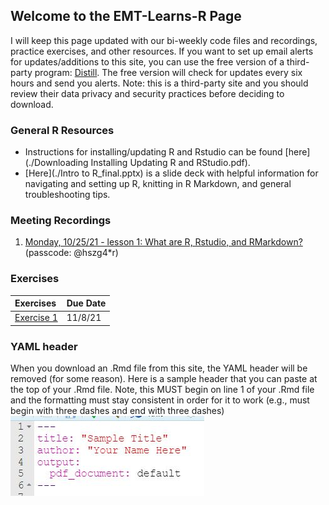 ## Welcome to the EMT-Learns-R Page
I will keep this page updated with our bi-weekly code files and recordings, practice exercises, and other resources. If you want to set up email alerts for updates/additions to this site, you can use the free version of a third-party program: [Distill](https://distill.io/). The free version will check for updates every six hours and send you alerts. Note: this is a third-party site and you should review their data privacy and security practices before deciding to download.

### General R Resources
- Instructions for installing/updating R and Rstudio can be found [here](./Downloading Installing Updating R and RStudio.pdf).
- [Here](./Intro to R_final.pptx) is a slide deck with helpful information for navigating and setting up R, knitting in R Markdown, and general troubleshooting tips.

### Meeting Recordings
1. [Monday, 10/25/21 - lesson 1: What are R, Rstudio, and RMarkdown?](https://us02web.zoom.us/rec/share/ouXW6BEqyR7O7-jd6hNhmg7aoaH2LxzhAkhr4bdq_TCd6P7sRzjlKBgeHeVqYAjf.DwEPL-ZgI_1oKyyx) (passcode: @hszg4*r)

### Exercises
| Exercises      | Due Date          |
|:-------------|:------------------|
|[Exercise 1](./Exercise1.pdf) |  11/8/21 |

### YAML header
When you download an .Rmd file from this site, the YAML header will be removed (for some reason). Here is a sample header that you can paste at the top of your .Rmd file. Note, this MUST begin on line 1 of your .Rmd file and the formatting must stay consistent in order for it to work (e.g., must begin with three dashes and end with three dashes)
![YAML header](./YAML_header.JPG)
